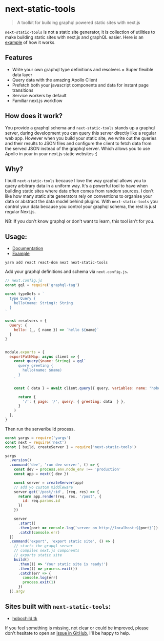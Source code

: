 # next-static-tools

> A toolkit for building graphql powered static sites with next.js

`next-static-tools` is not a static site generator, it is collection of utilities to make building static sites with next.js and graphQL easier. 
Here is an [example](https://github.com/hobochild/with-next-static-tools) of how it works.

## Features 
 - Write your own graphql type definitions and resolvers = Super flexible data layer
 - Query data with the amazing Apollo Client
 - Prefetch both your javascript components and data for instant page transitions
 - Service workers by default
 - Familiar next.js workflow

## How does it work? 
You provide a graphql schema and `next-static-tools` stands up a graphql server, during development you can query this server directly like a regular web app. However when you build your static site, we write out the queries and their results to JSON files and configure the client to fetch data from the served JSON instead of the graphql server. Which allows you to use Apollo in your in your next.js static websites :)

## Why? 
I built `next-static-tools` because I love the way graphql allows you to query arbitrary data in a uniform way. It's a powerful tool to have when building static sites where data often comes from random sources. I don't like how many static site generators rely on conventions to organise your data or abstract the data model behind plugins. 
With `next-static-tools` you control your data because you control your graphql schema, the rest is just regular Next.js. 

NB: If you don't know graphql or don't want to learn, this tool isn't for you.

## Usage: 

- [Documentation](DOCUMENTATION.md) 
- [Example](https://github.com/hobochild/with-next-static-tools) 

```
yarn add react react-dom next next-static-tools
```

Add your graphql definitions and schema via `next.config.js`.
```javascript
// next.config.js
const gql = require('graphql-tag')

const typeDefs = `
  type Query {
    hello(name: String): String 
  }
`

const resolvers = {
  Query: {
    hello: (_, { name }) => `hello ${name}` 
  }
}


module.exports = {
  exportPathMap: async client => {
    const query($name: String) = gql`
      query greeting {
        hello(name: $name) 
      }
    `

    const { data } = await client.query({ query, variables: name: "hobochild" })

      return {
        '/': { page: '/', query: { greeting: data  } },
      }
    )
  },
}
```

Then run the server/build process.
```javascript
const yargs = require('yargs')
const next = require('next')
const { build, createServer } = require('next-static-tools')

yargs
  .version()
  .command('dev', 'run dev server', () => {
    const dev = process.env.node_env !== 'production'
    const app = next({ dev })

    const server = createServer(app)
    // add yo custom middleware
    server.get('/post/:id', (req, res) => {
      return app.render(req, res, '/post', {
        id: req.params.id
      })
    })

    server
      .start()
      .then(port => console.log(`server on http://localhost:${port}`))
      .catch(console.err)
  })
  .command('export', 'export static site', () => {
    // starts the grapql server
    // compiles next.js components
    // exports static site
    build()
      .then(() => 'Your static site is ready!')
      .then(() => process.exit())
      .catch(err => {
        console.log(err)
        process.exit(1)
      })
  }).argv
  ```
 
## Sites built with `next-static-tools`: 
 - [hobochild.tk](https://hobochild.tk)

If you feel something is missing, not clear or could be improved, please don't hesitate to open an [issue in GitHub](https://github.com/hobochild/next-static-tools/issues/new), I'll be happy to help.

